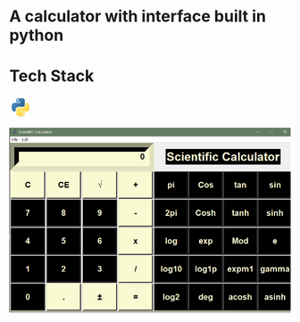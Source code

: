 # A calculator with interface built in python

# Tech Stack

</a> <a href="https://www.python.org" target="_blank" rel="noreferrer"> <img src="https://raw.githubusercontent.com/devicons/devicon/master/icons/python/python-original.svg" alt="python" width="40" height="40"/>

![interface](https://raw.githubusercontent.com/jihan212/py_calculator_with_interface/main/interface.png)
